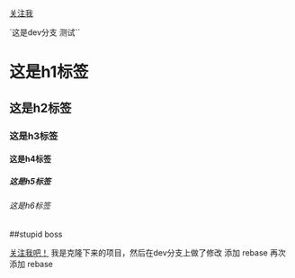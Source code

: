 [关注我](https://github.com/qmqinmin)

`这是dev分支 测试``

# 这是h1标签
## 这是h2标签
### 这是h3标签
#### 这是h4标签
##### 这是h5标签
###### 这是h6标签

##stupid boss

[关注我吧！](https://github.com/qmqinmin)
我是克隆下来的项目，然后在dev分支上做了修改
添加  rebase 
再次添加 rebase